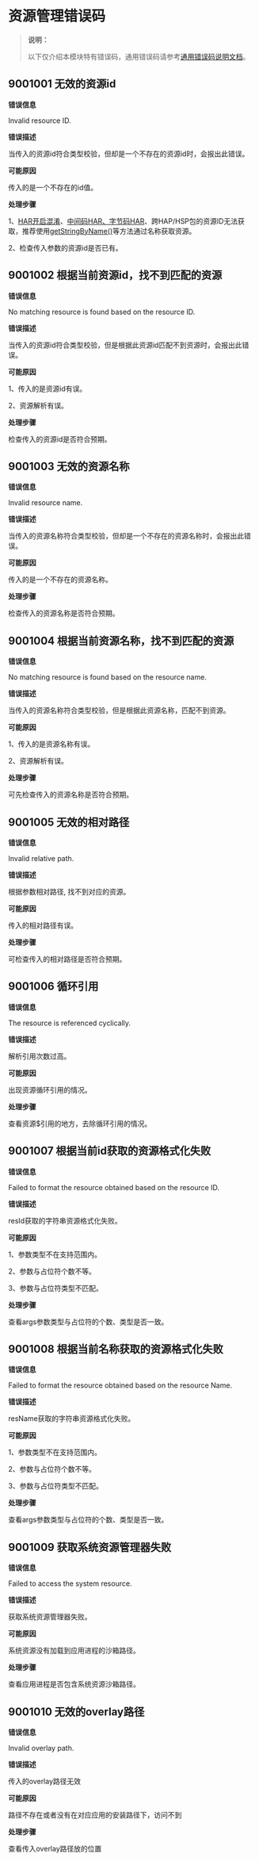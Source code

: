 # 资源管理错误码

> **说明：**
>
> 以下仅介绍本模块特有错误码，通用错误码请参考[通用错误码说明文档](../errorcode-universal.md)。

## 9001001 无效的资源id

**错误信息**

Invalid resource ID.

**错误描述**

当传入的资源id符合类型校验，但却是一个不存在的资源id时，会报出此错误。

**可能原因**

传入的是一个不存在的id值。

**处理步骤**

1、[HAR开启混淆](../../quick-start/har-package.md#编译)、[中间码HAR、字节码HAR](https://developer.huawei.com/consumer/cn/doc/harmonyos-guides-V5/ide-hvigor-build-har-V5)、跨HAP/HSP包的资源ID无法获取，推荐使用[getStringByName()](js-apis-resource-manager.md#getstringbyname9)等方法通过名称获取资源。

2、检查传入参数的资源id是否已有。  

## 9001002 根据当前资源id，找不到匹配的资源

**错误信息**

No matching resource is found based on the resource ID.

**错误描述**

当传入的资源id符合类型校验，但是根据此资源id匹配不到资源时，会报出此错误。

**可能原因**

1、传入的是资源id有误。

2、资源解析有误。

**处理步骤**

检查传入的资源id是否符合预期。

## 9001003 无效的资源名称

**错误信息**

Invalid resource name.

**错误描述**

当传入的资源名称符合类型校验，但却是一个不存在的资源名称时，会报出此错误。

**可能原因**

传入的是一个不存在的资源名称。

**处理步骤**

检查传入的资源名称是否符合预期。

## 9001004 根据当前资源名称，找不到匹配的资源

**错误信息**

No matching resource is found based on the resource name.

**错误描述**

当传入的资源名称符合类型校验，但是根据此资源名称，匹配不到资源。

**可能原因**

1、传入的是资源名称有误。

2、资源解析有误。

**处理步骤**

可先检查传入的资源名称是否符合预期。

## 9001005 无效的相对路径

**错误信息**

Invalid relative path.

**错误描述**

根据参数相对路径, 找不到对应的资源。

**可能原因**

传入的相对路径有误。

**处理步骤**

可检查传入的相对路径是否符合预期。

## 9001006 循环引用

**错误信息**

The resource is referenced cyclically.

**错误描述**

解析引用次数过高。

**可能原因**

出现资源循环引用的情况。

**处理步骤**

查看资源$引用的地方，去除循环引用的情况。

## 9001007 根据当前id获取的资源格式化失败

**错误信息**

Failed to format the resource obtained based on the resource ID.

**错误描述**

resId获取的字符串资源格式化失败。

**可能原因**

1、参数类型不在支持范围内。

2、参数与占位符个数不等。

3、参数与占位符类型不匹配。

**处理步骤**

查看args参数类型与占位符的个数、类型是否一致。

## 9001008 根据当前名称获取的资源格式化失败

**错误信息**

Failed to format the resource obtained based on the resource Name.

**错误描述**

resName获取的字符串资源格式化失败。

**可能原因**

1、参数类型不在支持范围内。

2、参数与占位符个数不等。

3、参数与占位符类型不匹配。

**处理步骤**

查看args参数类型与占位符的个数、类型是否一致。

## 9001009 获取系统资源管理器失败

**错误信息**

Failed to access the system resource.

**错误描述**

获取系统资源管理器失败。

**可能原因**

系统资源没有加载到应用进程的沙箱路径。

**处理步骤**

查看应用进程是否包含系统资源沙箱路径。

## 9001010 无效的overlay路径

**错误信息**

Invalid overlay path.

**错误描述**

传入的overlay路径无效

**可能原因**

路径不存在或者没有在对应应用的安装路径下，访问不到

**处理步骤**

查看传入overlay路径放的位置